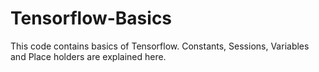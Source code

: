 # Tensorflow-Basics
This code contains basics of Tensorflow. Constants, Sessions, Variables and Place holders are explained here.
